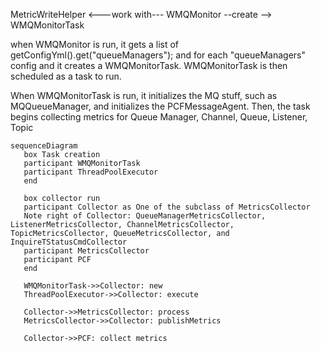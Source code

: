  

MetricWriteHelper  <---work with--- WMQMonitor --create --> WMQMonitorTask

when WMQMonitor is run, it gets a list of getConfigYml().get("queueManagers");
and for each "queueManagers" config and it creates a WMQMonitorTask.
WMQMonitorTask is then scheduled as a task to run.

When WMQMonitorTask is run, it initializes the MQ stuff, such as MQQueueManager, and initializes the PCFMessageAgent. 
Then, the task begins collecting metrics for Queue Manager, Channel, Queue, Listener, Topic 

```mermaid
sequenceDiagram
   box Task creation
   participant WMQMonitorTask
   participant ThreadPoolExecutor
   end

   box collector run
   participant Collector as One of the subclass of MetricsCollector
   Note right of Collector: QueueManagerMetricsCollector, ListenerMetricsCollector, ChannelMetricsCollector, TopicMetricsCollector, QueueMetricsCollector, and InquireTStatusCmdCollector
   participant MetricsCollector
   participant PCF
   end

   WMQMonitorTask->>Collector: new
   ThreadPoolExecutor->>Collector: execute

   Collector->>MetricsCollector: process
   MetricsCollector->>Collector: publishMetrics
     
   Collector->>PCF: collect metrics
```

